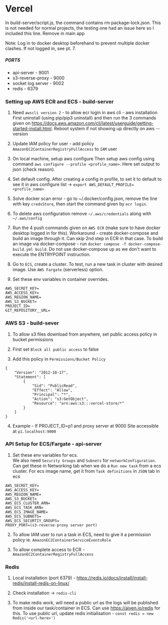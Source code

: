 # Vercel

In build-server/script.js, the command contains rm package-lock.json.
This is not needed for normal projects, the testing one had an issue here so I included this line.
Remove in main app

Note: Log in to docker desktop beforehand to prevent multiple docker clashes. If not logged in, see pt. 7.

##### PORTS

-   api-server - 9001
-   s3-reverse-proxy - 9000
-   socket log server - 9002
-   redis - 6379

### Setting up AWS ECR and ECS - build-server

1. Need `awscli version 2` - to allow ecr login in aws cli -
   aws installation First uninstall (using pip/pip3 uninstall) and then run the 3 commands given on https://docs.aws.amazon.com/cli/latest/userguide/getting-started-install.html. Reboot system if not showing up directly on aws --version

2. Update IAM policy for user - add policy `AmazonEC2ContainerRegistryFullAccess` to `IAM` user

3. On local machine, setup aws configure Then setup aws config using command `aws configure --profile <profile_name>`. Here set output to json (check reason).

4. Set default config. After creating a config in profile, to set it to default to see it in aws configure list -> `export AWS_DEFAULT_PROFILE=<profile_name>`

5. Solve docker scan error - go to ~/.docker/config.json, remove the line with key `credsStore`, then start the command given by `ecr login`.

6. To delete aws configuration remove `~/.aws/credentials` along with `~/.aws/config`

7. Run the 4 push commands given on `AWS ECR` (make sure to have docker desktop logged in for this).
   Workaround - create docker-compose and build an image through it. Can skip 2nd step in ECR in that case. To build an image via docker-compose - run `docker compose -f docker-compose-build.yml build`. Do not use docker-compose up as we don't want to execute the ENTRYPOINT instruction.

8. Go to `ECS`, create a cluster. To test, run a new task in cluster with desired image. Use `AWS Fargate` (serverless) option.

9. Set these env variables in container overrides.

```
AWS_SECRET_KEY=
AWS_ACCESS_KEY=
AWS_REGION_NAME=
AWS_S3_BUCKET=
PROJECT_ID=
GIT_REPOSITORY__URL=
```

### AWS S3 - build-sever

1. To allow s3 files download from anywhere, set public access policy in bucket permissions

2. First set `Block all public access` to false

3. Add this policy in `Permissions/Bucket Policy`

```
{
    "Version": "2012-10-17",
    "Statement": [
        {
            "Sid": "PublicRead",
            "Effect": "Allow",
            "Principal": "*",
            "Action": "s3:GetObject",
            "Resource": "arn:aws:s3:::vercel-store/*"
        }
    ]
}
```

4. Example - If PROJECT_ID=p1 and proxy server at 9000
   Site accessible at `p1.localhost:9000`

### API Setup for ECS/Fargate - api-server

1. Set these env variables for ecs.  
   We also need `Security Groups` and `Subnets` for `networkConfiguration`. Can get these in Networking tab when we do a `Run new task` from a ecs cluster.
   For ecs image name, get it from `Task definitions` in `JSON` tab in ecs

```
AWS_SECRET_KEY=
AWS_ACCESS_KEY=
AWS_REGION_NAME=
AWS_S3_BUCKET=
AWS_ECS_CLUSTER_ARN=
AWS_ECS_TASK_ARN=
AWS_ECS_IMAGE_NAME=
AWS_ECS_SUBNETS=
AWS_ECS_SECURTIY_GROUPS=
PROXY_PORT=(s3-reverse-proxy server port)
```

2. To allow IAM user to run a task in ECS, need to give it a permission policy ie. `AmazonEC2ContainerServiceEventsRole`

3. To allow complete access to ECR - `AmazonEC2ContainerRegistryFullAccess`

### Redis

1. Local installation (port 6379) - https://redis.io/docs/install/install-redis/install-redis-on-linux/

2. Check installation -> `redis-cli`

3. To make redis work, will need a public url as the logs will be published from inside our task/container in ECS. Can use https://aiven.io/redis for this. To use public url, update redis initialisation - 
```const redis = new Redis('<url-here>')```